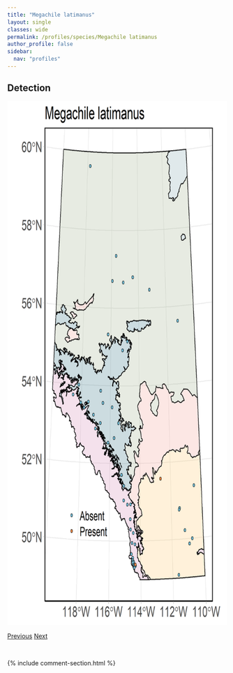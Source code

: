 ```yaml
---
title: "Megachile latimanus"
layout: single
classes: wide
permalink: /profiles/species/Megachile latimanus
author_profile: false
sidebar:
  nav: "profiles"
---
```


<h2>Detection</h2>

<a href="/assets/figures/species/Megachile latimanus/range-map.png">
<img src="/assets/figures/species/Megachile latimanus/range-map.png" height = "1200" width = "800">
</a>

<a href="/profiles/species/Megachile lapponica" class="pagination--pager" title="PreviousName">Previous</a> <a href="/profiles/species/Megachile melanophaea" class="pagination--pager" title="NextName">Next</a>

<p>&nbsp;</p>

{% include comment-section.html %}
